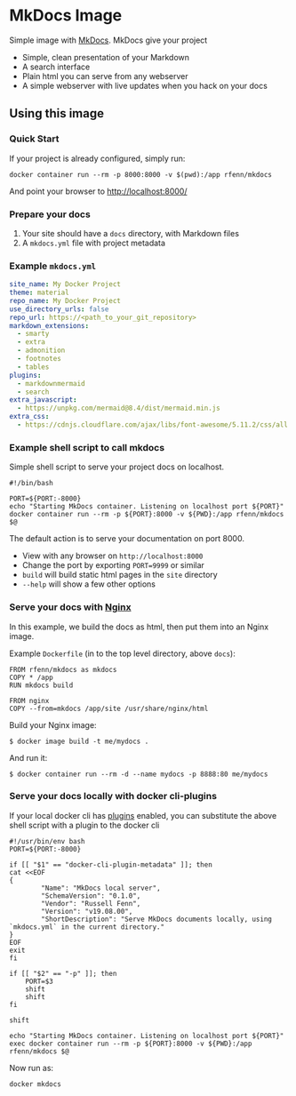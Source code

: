 # MkDocs Image

Simple image with [MkDocs](https://www.mkdocs.org). MkDocs give your project

- Simple, clean presentation of your Markdown
- A search interface
- Plain html you can serve from any webserver
- A simple webserver with live updates when you hack on your docs

## Using this image

### Quick Start

If your project is already configured, simply run:

```shell
docker container run --rm -p 8000:8000 -v $(pwd):/app rfenn/mkdocs
```
And point your browser to [http://localhost:8000/](http://localhost:8000)

### Prepare your docs

1) Your site should have a `docs` directory, with Markdown files
1) A `mkdocs.yml` file with project metadata

### Example `mkdocs.yml`

```yaml
site_name: My Docker Project
theme: material
repo_name: My Docker Project
use_directory_urls: false
repo_url: https://<path_to_your_git_repository>
markdown_extensions:
  - smarty
  - extra
  - admonition
  - footnotes
  - tables
plugins:
  - markdownmermaid
  - search
extra_javascript:
  - https://unpkg.com/mermaid@8.4/dist/mermaid.min.js
extra_css:
  - https://cdnjs.cloudflare.com/ajax/libs/font-awesome/5.11.2/css/all.css
```

### Example shell script to call mkdocs

Simple shell script to serve your project docs on localhost.

```shell
#!/bin/bash

PORT=${PORT:-8000}
echo "Starting MkDocs container. Listening on localhost port ${PORT}"
docker container run --rm -p ${PORT}:8000 -v ${PWD}:/app rfenn/mkdocs $@
```

The default action is to serve your documentation on port 8000.

- View with any browser on `http://localhost:8000`
- Change the port by exporting `PORT=9999` or similar
- `build` will build static html pages in the `site` directory
- `--help` will show a few other options

### Serve your docs with [Nginx](https://hub.docker.com/_/nginx)

In this example, we build the docs as html, then put them into an Nginx image.

Example `Dockerfile` (in to the top level directory,  above `docs`):

```
FROM rfenn/mkdocs as mkdocs
COPY * /app
RUN mkdocs build

FROM nginx
COPY --from=mkdocs /app/site /usr/share/nginx/html
```

Build your Nginx image:

```shell
$ docker image build -t me/mydocs .
```

And run it:

```shell
$ docker container run --rm -d --name mydocs -p 8888:80 me/mydocs
```

### Serve your docs locally with docker cli-plugins

If your local docker cli has [plugins](https://github.com/docker/cli/issues/1534) enabled, you can substitute the above shell script with a plugin to the docker cli

```shell
#!/usr/bin/env bash
PORT=${PORT:-8000}

if [[ "$1" == "docker-cli-plugin-metadata" ]]; then
cat <<EOF
{
        "Name": "MkDocs local server",
        "SchemaVersion": "0.1.0",
        "Vendor": "Russell Fenn",
        "Version": "v19.08.00",
        "ShortDescription": "Serve MkDocs documents locally, using `mkdocs.yml` in the current directory."
}
EOF
exit
fi

if [[ "$2" == "-p" ]]; then
    PORT=$3
    shift
    shift
fi

shift

echo "Starting MkDocs container. Listening on localhost port ${PORT}"
exec docker container run --rm -p ${PORT}:8000 -v ${PWD}:/app rfenn/mkdocs $@
```

Now run as:

```shell
docker mkdocs
```